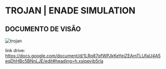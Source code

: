# TROJAN | ENADE SIMULATION
## DOCUMENTO DE VISÃO

![trojan](https://user-images.githubusercontent.com/29488124/75594232-d9797080-5a66-11ea-9c7b-a48197fd3ce7.png)


link drive: https://docs.google.com/document/d/1LRq87qfWPJkKeYejZEAmTLUfaU4A5eqDhHBc5BNnLJE/edit#heading=h.xsipevjb5rla
